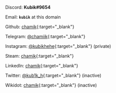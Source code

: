 Discord: **Kubik#9654**

Email: **`kubik`** at this domain

Github: [chamik](https://github.com/chamik){:target="_blank"}

Telegram: [@chamiik](https://t.me/chamiik){:target="_blank"}

Instagram: [@kubikhehe](https://www.instagram.com/kubikhehe/){:target="_blank"} (private)

Steam: [chamik](https://steamcommunity.com/id/chamik/){:target="_blank"}

LinkedIn: [chamik](https://linkedin.com/in/chamik/){:target="_blank"}

Twitter: [@kub1k_h](https://twitter.com/kub1k_h){:target="_blank"} (inactive)

Wikidot: [chamik](https://www.wikidot.com/user:info/chamik){:target="_blank"} (inactive)